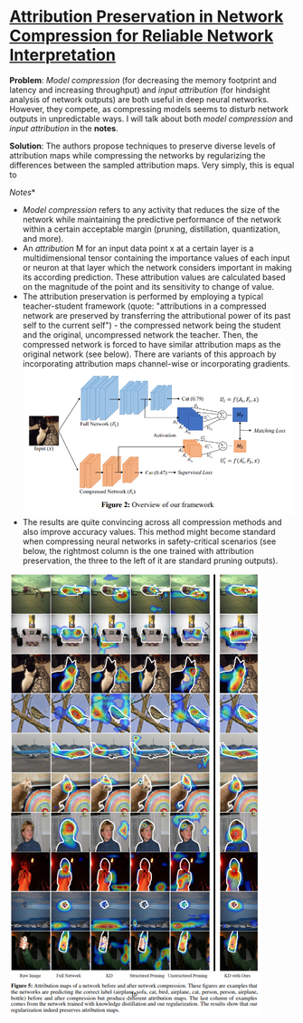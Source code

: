 # [Attribution Preservation in Network Compression for Reliable Network Interpretation](https://arxiv.org/pdf/2010.15054v1.pdf)

**Problem**: *Model compression* (for decreasing the memory footprint and latency and increasing throughput) and *input attribution* (for hindsight analysis of network outputs) are both
useful in deep neural networks. However, they compete, as compressing models seems to disturb network outputs in unpredictable ways. 
I will talk about both *model compression* and *input attribution* in the **notes**.

**Solution**:
The authors propose techniques to preserve diverse levels of attribution maps while compressing the networks by regularizing the differences between the sampled attribution maps. Very simply, this is equal to 

*Notes**
* *Model compression* refers to any activity that reduces the size of the network while maintaining the predictive performance of the network within a certain acceptable margin (pruning, distillation, quantization, and more).
* An *attribution* M for an input data point x at a certain layer is a multidimensional tensor containing the importance values of each input or neuron at that
layer which the network considers important in making its according prediction. These attribution values are calculated based on the magnitude of the point and its sensitivity to change of value.
* The attribution preservation is performed by employing a typical teacher-student framework (quote: "attributions in a compressed network are preserved by 
transferring the attributional power of its past self to the current self") - the compressed network being the student and the original, uncompressed network the teacher. Then, the compressed
network is forced to have similar attribution maps as the original network (see below).
There are variants of this approach by incorporating attribution maps channel-wise or incorporating gradients.
![Attribution preservation](../images/attribution_preservation.png)
* The results are quite convincing across all compression methods and also improve accuracy values. This method might become standard when compressing neural networks in safety-critical scenarios (see below, the rightmost column is the one trained with attribution preservation, the three to the left of it are standard pruning outputs).

![Attribution preservation](../images/results_preservation.png)
